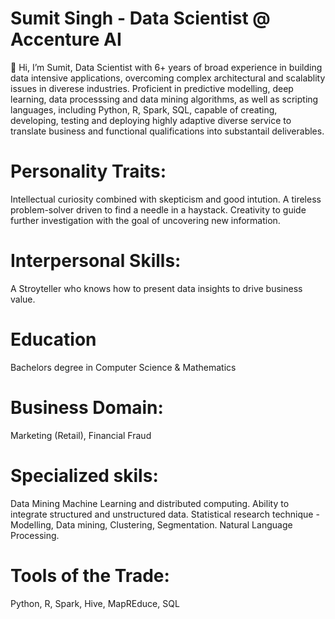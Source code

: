  # Sumit Singh - Data Scientist @ Accenture AI
 
 👋 Hi, I’m Sumit, Data Scientist with 6+ years of broad experience in building data intensive applications, overcoming complex architectural and scalablity issues in 
diverese industries. Proficient in predictive modelling, deep learning, data processsing and data mining algorithms, as well as scripting languages, including Python, R, Spark, SQL, 
capable of creating, developing, testing and deploying highly adaptive diverse service to translate business and functional qualifications into substantail deliverables.


# Personality Traits:

Intellectual curiosity combined with skepticism and good intution. A tireless problem-solver driven to find a needle in a haystack. 
Creativity to guide further investigation with the goal of uncovering new information.

# Interpersonal Skills:

A Stroyteller who knows how to present data insights to drive business value.

# Education

Bachelors degree in Computer Science & Mathematics

# Business Domain:

Marketing (Retail),
Financial Fraud


# Specialized skils:

Data Mining 
Machine Learning and distributed computing.
Ability to integrate structured and unstructured data.
Statistical research technique - Modelling, Data mining, Clustering, Segmentation.
Natural Language Processing.

# Tools of the Trade:

Python,
R,
Spark,
Hive,
MapREduce,
SQL

